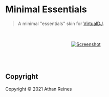 <!--

@license Apache-2.0

Copyright (c) 2021 Athan Reines.

Licensed under the Apache License, Version 2.0 (the "License");
you may not use this file except in compliance with the License.
You may obtain a copy of the License at

   http://www.apache.org/licenses/LICENSE-2.0

Unless required by applicable law or agreed to in writing, software
distributed under the License is distributed on an "AS IS" BASIS,
WITHOUT WARRANTIES OR CONDITIONS OF ANY KIND, either express or implied.
See the License for the specific language governing permissions and
limitations under the License.

-->

# Minimal Essentials

> A minimal "essentials" skin for [VirtualDJ][virtualdj].

<div class="image" align="center">
    <br>
    <br>
    <a href="https://github.com/kgryte/virtualdj-skin-minimal-essentials" />
        <img src="https://cdn.rawgit.com/kgryte/virtualdj-skin-minimal-essentials/b33ee35b6707bea7baae66e9882f0672b8a5cc94/screenshot.png" alt="Screenshot">
    </a>
    <br>
    <br>
    <br>
    <br>
</div>

## Copyright

Copyright &copy; 2021 Athan Reines

[virtualdj]: https://www.virtualdj.com/
